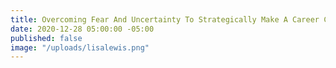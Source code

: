 ```yaml
---
title: Overcoming Fear And Uncertainty To Strategically Make A Career Change
date: 2020-12-28 05:00:00 -05:00
published: false
image: "/uploads/lisalewis.png"
---
```


